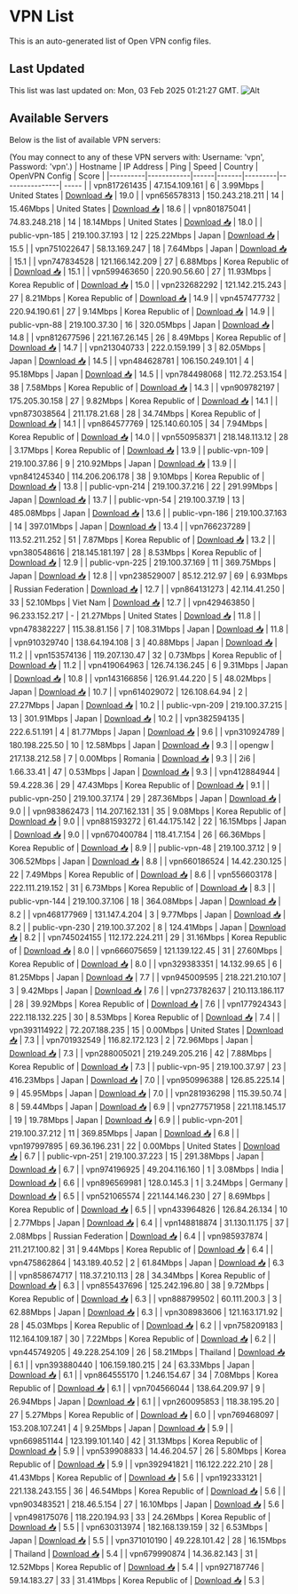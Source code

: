 # VPN List

This is an auto-generated list of Open VPN config files.

## Last Updated

This list was last updated on: Mon, 03 Feb 2025 01:21:27 GMT.
![Alt](https://repobeats.axiom.co/api/embed/186b98318ef1479477931607c1ad7d823f12451f.svg "Repobeats analytics image")

## Available Servers

Below is the list of available VPN servers:

(You may connect to any of these VPN servers with: Username: 'vpn', Password: 'vpn'.)
| Hostname | IP Address | Ping | Speed | Country | OpenVPN Config | Score |
|----------|------------|------|-------|---------|----------------| ----- |
| vpn817261435 | 47.154.109.161 | 6 | 3.99Mbps | United States | [Download 📥](./configs/server_0_US.ovpn) | 19.0 |
| vpn656578313 | 150.243.218.211 | 14 | 15.46Mbps | United States | [Download 📥](./configs/server_1_US.ovpn) | 18.6 |
| vpn801875041 | 74.83.248.218 | 14 | 18.14Mbps | United States | [Download 📥](./configs/server_2_US.ovpn) | 18.0 |
| public-vpn-185 | 219.100.37.193 | 12 | 225.22Mbps | Japan | [Download 📥](./configs/server_3_JP.ovpn) | 15.5 |
| vpn751022647 | 58.13.169.247 | 18 | 7.64Mbps | Japan | [Download 📥](./configs/server_4_JP.ovpn) | 15.1 |
| vpn747834528 | 121.166.142.209 | 27 | 6.88Mbps | Korea Republic of | [Download 📥](./configs/server_5_KR.ovpn) | 15.1 |
| vpn599463650 | 220.90.56.60 | 27 | 11.93Mbps | Korea Republic of | [Download 📥](./configs/server_6_KR.ovpn) | 15.0 |
| vpn232682292 | 121.142.215.243 | 27 | 8.21Mbps | Korea Republic of | [Download 📥](./configs/server_7_KR.ovpn) | 14.9 |
| vpn457477732 | 220.94.190.61 | 27 | 9.14Mbps | Korea Republic of | [Download 📥](./configs/server_8_KR.ovpn) | 14.9 |
| public-vpn-88 | 219.100.37.30 | 16 | 320.05Mbps | Japan | [Download 📥](./configs/server_9_JP.ovpn) | 14.8 |
| vpn812677596 | 221.167.26.145 | 26 | 8.49Mbps | Korea Republic of | [Download 📥](./configs/server_10_KR.ovpn) | 14.7 |
| vpn213040733 | 222.0.159.199 | 3 | 82.05Mbps | Japan | [Download 📥](./configs/server_11_JP.ovpn) | 14.5 |
| vpn484628781 | 106.150.249.101 | 4 | 95.18Mbps | Japan | [Download 📥](./configs/server_12_JP.ovpn) | 14.5 |
| vpn784498068 | 112.72.253.154 | 38 | 7.58Mbps | Korea Republic of | [Download 📥](./configs/server_13_KR.ovpn) | 14.3 |
| vpn909782197 | 175.205.30.158 | 27 | 9.82Mbps | Korea Republic of | [Download 📥](./configs/server_14_KR.ovpn) | 14.1 |
| vpn873038564 | 211.178.21.68 | 28 | 34.74Mbps | Korea Republic of | [Download 📥](./configs/server_15_KR.ovpn) | 14.1 |
| vpn864577769 | 125.140.60.105 | 34 | 7.94Mbps | Korea Republic of | [Download 📥](./configs/server_16_KR.ovpn) | 14.0 |
| vpn550958371 | 218.148.113.12 | 28 | 3.17Mbps | Korea Republic of | [Download 📥](./configs/server_17_KR.ovpn) | 13.9 |
| public-vpn-109 | 219.100.37.86 | 9 | 210.92Mbps | Japan | [Download 📥](./configs/server_18_JP.ovpn) | 13.9 |
| vpn841245340 | 114.206.206.178 | 38 | 9.10Mbps | Korea Republic of | [Download 📥](./configs/server_19_KR.ovpn) | 13.8 |
| public-vpn-214 | 219.100.37.216 | 22 | 291.99Mbps | Japan | [Download 📥](./configs/server_20_JP.ovpn) | 13.7 |
| public-vpn-54 | 219.100.37.19 | 13 | 485.08Mbps | Japan | [Download 📥](./configs/server_21_JP.ovpn) | 13.6 |
| public-vpn-186 | 219.100.37.163 | 14 | 397.01Mbps | Japan | [Download 📥](./configs/server_22_JP.ovpn) | 13.4 |
| vpn766237289 | 113.52.211.252 | 51 | 7.87Mbps | Korea Republic of | [Download 📥](./configs/server_23_KR.ovpn) | 13.2 |
| vpn380548616 | 218.145.181.197 | 28 | 8.53Mbps | Korea Republic of | [Download 📥](./configs/server_24_KR.ovpn) | 12.9 |
| public-vpn-225 | 219.100.37.169 | 11 | 369.75Mbps | Japan | [Download 📥](./configs/server_25_JP.ovpn) | 12.8 |
| vpn238529007 | 85.12.212.97 | 69 | 6.93Mbps | Russian Federation | [Download 📥](./configs/server_26_RU.ovpn) | 12.7 |
| vpn864131273 | 42.114.41.250 | 33 | 52.10Mbps | Viet Nam | [Download 📥](./configs/server_27_VN.ovpn) | 12.7 |
| vpn429463850 | 96.233.152.217 | - | 21.27Mbps | United States | [Download 📥](./configs/server_28_US.ovpn) | 11.8 |
| vpn478382227 | 115.38.81.156 | 7 | 108.31Mbps | Japan | [Download 📥](./configs/server_29_JP.ovpn) | 11.8 |
| vpn910329740 | 138.64.194.108 | 3 | 40.88Mbps | Japan | [Download 📥](./configs/server_30_JP.ovpn) | 11.2 |
| vpn153574136 | 119.207.130.47 | 32 | 0.73Mbps | Korea Republic of | [Download 📥](./configs/server_31_KR.ovpn) | 11.2 |
| vpn419064963 | 126.74.136.245 | 6 | 9.31Mbps | Japan | [Download 📥](./configs/server_32_JP.ovpn) | 10.8 |
| vpn143166856 | 126.91.44.220 | 5 | 48.02Mbps | Japan | [Download 📥](./configs/server_33_JP.ovpn) | 10.7 |
| vpn614029072 | 126.108.64.94 | 2 | 27.27Mbps | Japan | [Download 📥](./configs/server_34_JP.ovpn) | 10.2 |
| public-vpn-209 | 219.100.37.215 | 13 | 301.91Mbps | Japan | [Download 📥](./configs/server_35_JP.ovpn) | 10.2 |
| vpn382594135 | 222.6.51.191 | 4 | 81.77Mbps | Japan | [Download 📥](./configs/server_36_JP.ovpn) | 9.6 |
| vpn310924789 | 180.198.225.50 | 10 | 12.58Mbps | Japan | [Download 📥](./configs/server_37_JP.ovpn) | 9.3 |
| opengw | 217.138.212.58 | 7 | 0.00Mbps | Romania | [Download 📥](./configs/server_38_RO.ovpn) | 9.3 |
| 2i6 | 1.66.33.41 | 47 | 0.53Mbps | Japan | [Download 📥](./configs/server_39_JP.ovpn) | 9.3 |
| vpn412884944 | 59.4.228.36 | 29 | 47.43Mbps | Korea Republic of | [Download 📥](./configs/server_40_KR.ovpn) | 9.1 |
| public-vpn-250 | 219.100.37.174 | 29 | 287.36Mbps | Japan | [Download 📥](./configs/server_41_JP.ovpn) | 9.0 |
| vpn983862473 | 114.207.162.131 | 35 | 9.08Mbps | Korea Republic of | [Download 📥](./configs/server_42_KR.ovpn) | 9.0 |
| vpn881593272 | 61.44.175.142 | 22 | 16.15Mbps | Japan | [Download 📥](./configs/server_43_JP.ovpn) | 9.0 |
| vpn670400784 | 118.41.7.154 | 26 | 66.36Mbps | Korea Republic of | [Download 📥](./configs/server_44_KR.ovpn) | 8.9 |
| public-vpn-48 | 219.100.37.12 | 9 | 306.52Mbps | Japan | [Download 📥](./configs/server_45_JP.ovpn) | 8.8 |
| vpn660186524 | 14.42.230.125 | 22 | 7.49Mbps | Korea Republic of | [Download 📥](./configs/server_46_KR.ovpn) | 8.6 |
| vpn556603178 | 222.111.219.152 | 31 | 6.73Mbps | Korea Republic of | [Download 📥](./configs/server_47_KR.ovpn) | 8.3 |
| public-vpn-144 | 219.100.37.106 | 18 | 364.08Mbps | Japan | [Download 📥](./configs/server_48_JP.ovpn) | 8.2 |
| vpn468177969 | 131.147.4.204 | 3 | 9.77Mbps | Japan | [Download 📥](./configs/server_49_JP.ovpn) | 8.2 |
| public-vpn-230 | 219.100.37.202 | 8 | 124.41Mbps | Japan | [Download 📥](./configs/server_50_JP.ovpn) | 8.2 |
| vpn745024155 | 112.172.224.211 | 29 | 31.16Mbps | Korea Republic of | [Download 📥](./configs/server_51_KR.ovpn) | 8.0 |
| vpn666075659 | 121.139.122.45 | 31 | 27.60Mbps | Korea Republic of | [Download 📥](./configs/server_52_KR.ovpn) | 8.0 |
| vpn329383351 | 14.132.99.65 | 6 | 81.25Mbps | Japan | [Download 📥](./configs/server_53_JP.ovpn) | 7.7 |
| vpn945009595 | 218.221.210.107 | 3 | 9.42Mbps | Japan | [Download 📥](./configs/server_54_JP.ovpn) | 7.6 |
| vpn273782637 | 210.113.186.117 | 28 | 39.92Mbps | Korea Republic of | [Download 📥](./configs/server_55_KR.ovpn) | 7.6 |
| vpn177924343 | 222.118.132.225 | 30 | 8.53Mbps | Korea Republic of | [Download 📥](./configs/server_56_KR.ovpn) | 7.4 |
| vpn393114922 | 72.207.188.235 | 15 | 0.00Mbps | United States | [Download 📥](./configs/server_57_US.ovpn) | 7.3 |
| vpn701932549 | 116.82.172.123 | 2 | 72.96Mbps | Japan | [Download 📥](./configs/server_58_JP.ovpn) | 7.3 |
| vpn288005021 | 219.249.205.216 | 42 | 7.88Mbps | Korea Republic of | [Download 📥](./configs/server_59_KR.ovpn) | 7.3 |
| public-vpn-95 | 219.100.37.97 | 23 | 416.23Mbps | Japan | [Download 📥](./configs/server_60_JP.ovpn) | 7.0 |
| vpn950996388 | 126.85.225.14 | 9 | 45.95Mbps | Japan | [Download 📥](./configs/server_61_JP.ovpn) | 7.0 |
| vpn281936298 | 115.39.50.74 | 8 | 59.44Mbps | Japan | [Download 📥](./configs/server_62_JP.ovpn) | 6.9 |
| vpn277571958 | 221.118.145.17 | 19 | 19.78Mbps | Japan | [Download 📥](./configs/server_63_JP.ovpn) | 6.9 |
| public-vpn-201 | 219.100.37.212 | 11 | 369.85Mbps | Japan | [Download 📥](./configs/server_64_JP.ovpn) | 6.8 |
| vpn197997895 | 69.36.196.231 | 22 | 0.00Mbps | United States | [Download 📥](./configs/server_65_US.ovpn) | 6.7 |
| public-vpn-251 | 219.100.37.223 | 15 | 291.38Mbps | Japan | [Download 📥](./configs/server_66_JP.ovpn) | 6.7 |
| vpn974196925 | 49.204.116.160 | 1 | 3.08Mbps | India | [Download 📥](./configs/server_67_IN.ovpn) | 6.6 |
| vpn896569981 | 128.0.145.3 | 1 | 3.24Mbps | Germany | [Download 📥](./configs/server_68_DE.ovpn) | 6.5 |
| vpn521065574 | 221.144.146.230 | 27 | 8.69Mbps | Korea Republic of | [Download 📥](./configs/server_69_KR.ovpn) | 6.5 |
| vpn433964826 | 126.84.26.134 | 10 | 2.77Mbps | Japan | [Download 📥](./configs/server_70_JP.ovpn) | 6.4 |
| vpn148818874 | 31.130.11.175 | 37 | 2.08Mbps | Russian Federation | [Download 📥](./configs/server_71_RU.ovpn) | 6.4 |
| vpn985937874 | 211.217.100.82 | 31 | 9.44Mbps | Korea Republic of | [Download 📥](./configs/server_72_KR.ovpn) | 6.4 |
| vpn475862864 | 143.189.40.52 | 2 | 61.84Mbps | Japan | [Download 📥](./configs/server_73_JP.ovpn) | 6.3 |
| vpn858674717 | 118.37.210.113 | 28 | 34.34Mbps | Korea Republic of | [Download 📥](./configs/server_74_KR.ovpn) | 6.3 |
| vpn855437696 | 125.242.196.80 | 38 | 9.72Mbps | Korea Republic of | [Download 📥](./configs/server_75_KR.ovpn) | 6.3 |
| vpn888799502 | 60.111.200.3 | 3 | 62.88Mbps | Japan | [Download 📥](./configs/server_76_JP.ovpn) | 6.3 |
| vpn308983606 | 121.163.171.92 | 28 | 45.03Mbps | Korea Republic of | [Download 📥](./configs/server_77_KR.ovpn) | 6.2 |
| vpn758209183 | 112.164.109.187 | 30 | 7.22Mbps | Korea Republic of | [Download 📥](./configs/server_78_KR.ovpn) | 6.2 |
| vpn445749205 | 49.228.254.109 | 26 | 58.21Mbps | Thailand | [Download 📥](./configs/server_79_TH.ovpn) | 6.1 |
| vpn393880440 | 106.159.180.215 | 24 | 63.33Mbps | Japan | [Download 📥](./configs/server_80_JP.ovpn) | 6.1 |
| vpn864555170 | 1.246.154.67 | 34 | 7.08Mbps | Korea Republic of | [Download 📥](./configs/server_81_KR.ovpn) | 6.1 |
| vpn704566044 | 138.64.209.97 | 9 | 26.94Mbps | Japan | [Download 📥](./configs/server_82_JP.ovpn) | 6.1 |
| vpn260095853 | 118.38.195.20 | 27 | 5.27Mbps | Korea Republic of | [Download 📥](./configs/server_83_KR.ovpn) | 6.0 |
| vpn769468097 | 153.208.107.241 | 4 | 9.25Mbps | Japan | [Download 📥](./configs/server_84_JP.ovpn) | 5.9 |
| vpn669851144 | 123.199.101.140 | 42 | 31.13Mbps | Korea Republic of | [Download 📥](./configs/server_85_KR.ovpn) | 5.9 |
| vpn539908833 | 14.46.204.57 | 26 | 5.80Mbps | Korea Republic of | [Download 📥](./configs/server_86_KR.ovpn) | 5.9 |
| vpn392941821 | 116.122.222.210 | 28 | 41.43Mbps | Korea Republic of | [Download 📥](./configs/server_87_KR.ovpn) | 5.6 |
| vpn192333121 | 221.138.243.155 | 36 | 46.54Mbps | Korea Republic of | [Download 📥](./configs/server_88_KR.ovpn) | 5.6 |
| vpn903483521 | 218.46.5.154 | 27 | 16.10Mbps | Japan | [Download 📥](./configs/server_89_JP.ovpn) | 5.6 |
| vpn498175076 | 118.220.194.93 | 33 | 24.26Mbps | Korea Republic of | [Download 📥](./configs/server_90_KR.ovpn) | 5.5 |
| vpn630313974 | 182.168.139.159 | 32 | 6.53Mbps | Japan | [Download 📥](./configs/server_91_JP.ovpn) | 5.5 |
| vpn371010190 | 49.228.101.42 | 28 | 16.15Mbps | Thailand | [Download 📥](./configs/server_92_TH.ovpn) | 5.4 |
| vpn679990874 | 14.36.82.143 | 31 | 12.52Mbps | Korea Republic of | [Download 📥](./configs/server_93_KR.ovpn) | 5.4 |
| vpn927187746 | 59.14.183.27 | 33 | 31.41Mbps | Korea Republic of | [Download 📥](./configs/server_94_KR.ovpn) | 5.3 |
